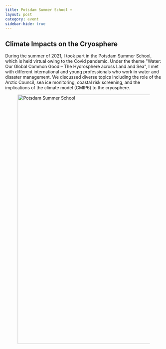 ```yaml
---
title: Potsdam Summer School ☀️
layout: post
category: event
sidebar-hide: true
---
```


## Climate Impacts on the Cryosphere

During the summer of 2021, I took part in the Potsdam Summer School, which is held virtual owing to the Covid pandemic. Under the theme "Water: Our Global Common Good – The Hydrosphere across Land and Sea", I met with different international and young professionals who work in water and disaster management. We discussed diverse topics including the role of the Arctic Council, sea ice monitoring, coastal risk screening, and the implications of the climate model (CMIP6) to the cryosphere.

<figure>
	<img src="{{ 'assets/images/water.jpg' | relative_url }}" alt="Potsdam Summer School"  width="800" />
</figure>

